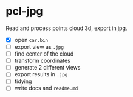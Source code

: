 # pcl-jpg
Read and process points cloud 3d, export in jpg.

- [x] open `car.bin`
- [ ] export view as `.jpg`
- [ ] find center of the cloud
- [ ] transform coordinates 
- [ ] generate 2 different views
- [ ] export results in  `.jpg`
- [ ] tidying 
- [ ] write docs and `readme.md`
